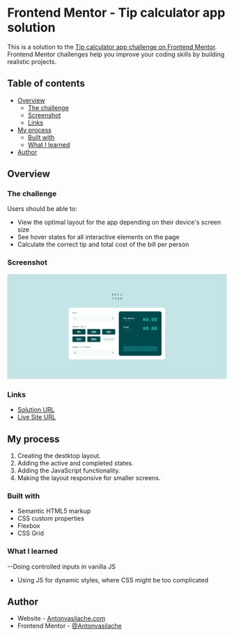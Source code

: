 # Frontend Mentor - Tip calculator app solution

This is a solution to the [Tip calculator app challenge on Frontend Mentor](https://www.frontendmentor.io/challenges/tip-calculator-app-ugJNGbJUX). Frontend Mentor challenges help you improve your coding skills by building realistic projects.

## Table of contents

- [Overview](#overview)
  - [The challenge](#the-challenge)
  - [Screenshot](#screenshot)
  - [Links](#links)
- [My process](#my-process)
  - [Built with](#built-with)
  - [What I learned](#what-i-learned)
- [Author](#author)

## Overview

### The challenge

Users should be able to:

- View the optimal layout for the app depending on their device's screen size
- See hover states for all interactive elements on the page
- Calculate the correct tip and total cost of the bill per person

### Screenshot

![screenshot](./screenshot.png)

### Links

- [Solution URL](https://github.com/Antonvasilache/tip-calculator-app)
- [Live Site URL](https://tip-calculator-ap-av.netlify.app/)

## My process

1. Creating the destktop layout.
2. Adding the active and completed states.
3. Adding the JavaScript functionality.
4. Making the layout responsive for smaller screens.

### Built with

- Semantic HTML5 markup
- CSS custom properties
- Flexbox
- CSS Grid

### What I learned

--Doing controlled inputs in vanilla JS

- Using JS for dynamic styles, where CSS might be too complicated

## Author

- Website - [Antonvasilache.com](https://www.antonvasilache.com)
- Frontend Mentor - [@Antonvasilache](https://www.frontendmentor.io/profile/Antonvasilache)
